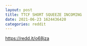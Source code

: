 ```yaml
--- 
layout: post 
title: TTCF SHORT SQUEEZE INCOMING 
date: 2021-06-23 1624436420 
categories: reddit 
--- 
```

https://redd.it/o68jza